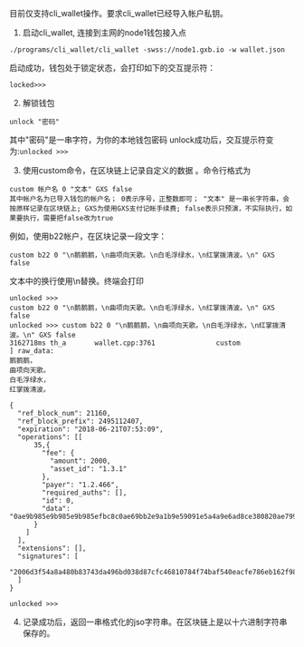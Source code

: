 
目前仅支持cli_wallet操作。要求cli_wallet已经导入帐户私钥。

1. 启动cli_wallet, 连接到主网的node1钱包接入点
```
./programs/cli_wallet/cli_wallet -swss://node1.gxb.io -w wallet.json
```
启动成功，钱包处于锁定状态，会打印如下的交互提示符：
```
locked>>>
```

2. 解锁钱包
```
unlock "密码"
```
其中"密码"是一串字符，为你的本地钱包密码
unlock成功后，交互提示符变为:```unlocked >>> ```


3. 使用custom命令，在区块链上记录自定义的数据
。命令行格式为
```
custom 帐户名 0 "文本" GXS false
其中帐户名为已导入钱包的帐户名； 0表示序号，正整数即可； "文本" 是一串长字符串，会按原样记录在区块链上; GXS为使用GXS支付记帐手续费; false表示只预演，不实际执行，如果要执行，需要把false改为true

```



例如，使用b22帐户，在区块记录一段文字：
```
custom b22 0 "\n鹅鹅鹅，\n曲项向天歌。\n白毛浮绿水，\n红掌拨清波。\n" GXS false

```
文本中的换行使用\n替换。终端会打印

```
unlocked >>> 
custom b22 0 "\n鹅鹅鹅，\n曲项向天歌。\n白毛浮绿水，\n红掌拨清波。\n" GXS false
unlocked >>> custom b22 0 "\n鹅鹅鹅，\n曲项向天歌。\n白毛浮绿水，\n红掌拨清波。\n" GXS false
3162718ms th_a       wallet.cpp:3761               custom               ] raw_data: 
鹅鹅鹅，
曲项向天歌。
白毛浮绿水，
红掌拨清波。
 
{
  "ref_block_num": 21160,
  "ref_block_prefix": 2495112407,
  "expiration": "2018-06-21T07:53:09",
  "operations": [[
      35,{
        "fee": {
          "amount": 2000,
          "asset_id": "1.3.1"
        },
        "payer": "1.2.466",
        "required_auths": [],
        "id": 0,
        "data": "0ae9b985e9b985e9b985efbc8c0ae69bb2e9a1b9e59091e5a4a9e6ad8ce380820ae799bde6af9be6b5aee7bbbfe6b0b4efbc8c0ae7baa2e68e8ce68ba8e6b885e6b3a2e380820a"
      }
    ]
  ],
  "extensions": [],
  "signatures": [
    "2006d3f54a8a480b83743da496bd038d87cfc46810784f74baf540eacfe786eb162f98993401eb39a349c30bd186ba5100fec65085769ed02dc1457edd2f2da477"
  ]
}

unlocked >>> 
```

4. 记录成功后，返回一串格式化的jso字符串。在区块链上是以十六进制字符串保存的。

